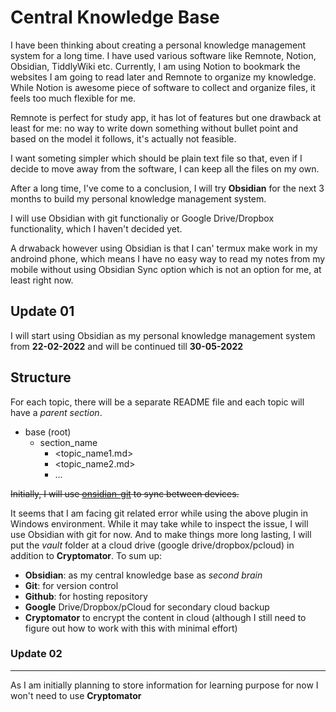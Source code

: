 # Central Knowledge Base

I have been thinking about creating a personal knowledge management system for a long time. I have used various software like Remnote, Notion, Obsidian, TiddlyWiki etc. Currently, I am using Notion to bookmark the websites I am going to read later and Remnote to organize my knowledge. While Notion is awesome piece of software to collect and organize files, it feels too much flexible for me. 

Remnote is perfect for study app, it has lot of features but one drawback at least for me: no way to write down something without bullet point and based on the model it follows, it's actually not feasible.

I want someting simpler which should be plain text file so that, even if I decide to move away from the software, I can keep all the files on my own. 

After a long time, I've come to a conclusion, I will try **Obsidian** for the next 3 months to build my personal knowledge management system.

I will use Obsidian with git functionaliy or Google Drive/Dropbox functionality, which I haven't decided yet.

A drwaback however using Obsidian is that I can' termux make work in my androind phone, which means I have no easy way to read my notes from my mobile without using Obsidian Sync
option which is not an option for me, at least right now.


## Update 01

I will start using Obsidian as my personal knowledge management system from **22-02-2022** and will be continued till **30-05-2022**

## Structure

For each topic, there will be a separate README file and each topic will have a _parent section_. 

- base (root)
    - section_name
        - <topic_name1.md>
        - <topic_name2.md>
        - ...

<del>Initially, I will use [onsidian-git](https://github.com/denolehov/obsidian-git) to sync between devices.</del>

It seems that I am facing git related error while using the above plugin in Windows environment. While it may take while to inspect the issue, I will use Obsidian with git for now. And to make things more long lasting, I will put the _vault_ folder at a cloud drive (google drive/dropbox/pcloud) in addition to **Cryptomator**. To sum up:

- **Obsidian**: as my central knowledge base as _second brain_
- **Git**: for version control
- **Github**: for hosting repository
- **Google** Drive/Dropbox/pCloud for secondary cloud backup
- **Cryptomator** to encrypt the content in cloud (although I still need to figure out how to work with this with minimal effort)

### Update 02
---

As I am initially planning to store information for learning purpose for now I won't need to use **Cryptomator**
